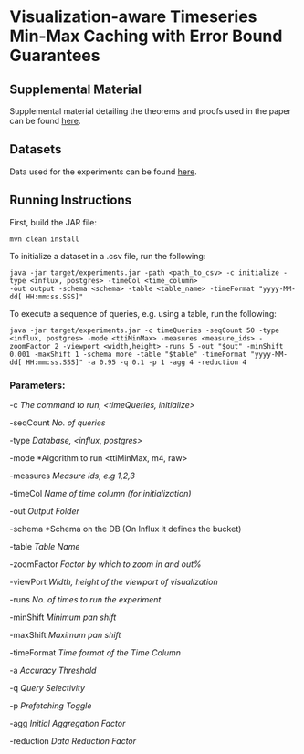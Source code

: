 
# Visualization-aware Timeseries Min-Max Caching with Error Bound Guarantees

## Supplemental Material
Supplemental material detailing the theorems and proofs used in the paper can be found [here](https://imisathena-my.sharepoint.com/:b:/g/personal/bstam_athenarc_gr/EZLMpCbHnvBAr451eO73T78BC93AOf0OPwmwxltP6H2W4Q?e=wMDCSG).
## Datasets
Data used for the experiments can be found [here](https://imisathena-my.sharepoint.com/:f:/g/personal/bstam_athenarc_gr/EqNFfVTRJ_9KresHs-QGyQ8BYJZVOQNty_mRCIwpru7s-Q?e=PoAxgl).

## Running Instructions

First, build the JAR file:

```
mvn clean install
```

To initialize a dataset in a .csv file, run the following:
```
java -jar target/experiments.jar -path <path_to_csv> -c initialize -type <influx, postgres> -timeCol <time_column> 
-out output -schema <schema> -table <table_name> -timeFormat "yyyy-MM-dd[ HH:mm:ss.SSS]"
```
To execute a sequence of queries, e.g. using a table, run the following:

```
java -jar target/experiments.jar -c timeQueries -seqCount 50 -type <influx, postgres> -mode <ttiMinMax> -measures <measure_ids> -zoomFactor 2 -viewport <width,height> -runs 5 -out "$out" -minShift 0.001 -maxShift 1 -schema more -table "$table" -timeFormat "yyyy-MM-dd[ HH:mm:ss.SSS]" -a 0.95 -q 0.1 -p 1 -agg 4 -reduction 4
```

### Parameters:

-c *The command to run, <timeQueries, initialize>*

-seqCount *No. of queries*

-type *Database, <influx, postgres>*


-mode *Algorithm to run <ttiMinMax, m4, raw>

-measures *Measure ids, e.g 1,2,3*

-timeCol *Name of time column (for initialization)*

-out *Output Folder*

-schema *Schema on the DB (On Influx it defines the bucket)

-table *Table Name*

-zoomFactor *Factor by which to zoom in and out%*

-viewPort *Width, height of the viewport of visualization*

-runs *No. of times to run the experiment*

-minShift *Minimum pan shift*

-maxShift *Maximum pan shift*

-timeFormat *Time format of the Time Column*

-a *Accuracy Threshold*

-q *Query Selectivity*

-p *Prefetching Toggle*

-agg *Initial Aggregation Factor*

-reduction *Data Reduction Factor*


